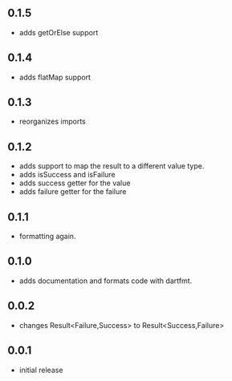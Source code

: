 ## 0.1.5
* adds getOrElse support
## 0.1.4
* adds flatMap support
## 0.1.3
* reorganizes imports
## 0.1.2
* adds support to map the result to a different value type.
* adds isSuccess and isFailure
* adds success getter for the value
* adds failure getter for the failure
## 0.1.1
* formatting again.
## 0.1.0
* adds documentation and formats code with dartfmt.
## 0.0.2
* changes Result<Failure,Success> to Result<Success,Failure>
## 0.0.1
* initial release
